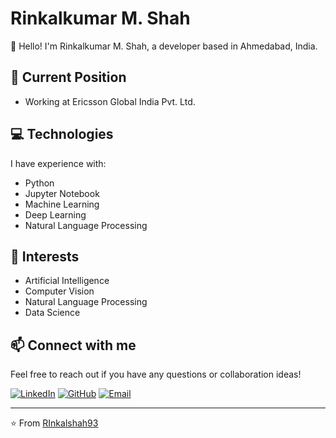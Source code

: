 # Rinkalkumar M. Shah

👋 Hello! I'm Rinkalkumar M. Shah, a developer based in Ahmedabad, India.

## 🏢 Current Position
- Working at Ericsson Global India Pvt. Ltd.

## 💻 Technologies

I have experience with:
- Python
- Jupyter Notebook
- Machine Learning
- Deep Learning
- Natural Language Processing

## 🌟 Interests

- Artificial Intelligence
- Computer Vision
- Natural Language Processing
- Data Science

## 📫 Connect with me

Feel free to reach out if you have any questions or collaboration ideas!

[![LinkedIn](https://img.shields.io/badge/LinkedIn-0077B5?style=for-the-badge&logo=linkedin&logoColor=white)](https://www.linkedin.com/in/rinkalkumar4/)
[![GitHub](https://img.shields.io/badge/GitHub-100000?style=for-the-badge&logo=github&logoColor=white)](https://github.com/RInkalshah93)
[![Email](https://img.shields.io/badge/Email-D14836?style=for-the-badge&logo=gmail&logoColor=white)](mailto:rinkalshah13293@gmail.com)

---

⭐️ From [RInkalshah93](https://github.com/RInkalshah93)
